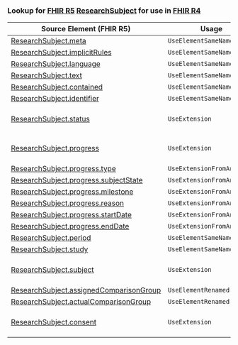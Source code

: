 ### Lookup for [FHIR R5](https://hl7.org/fhir/R5/) [ResearchSubject](https://hl7.org/fhir/R5/ResearchSubject.html) for use in [FHIR R4](https://hl7.org/fhir/R4/)

| Source Element (FHIR R5) | Usage | Target |
| -------------- | ----- | ------ |
| [ResearchSubject.meta](https://hl7.org/fhir/R5/ResearchSubject.html#resource) | `UseElementSameName` | [ResearchSubject.meta](https://hl7.org/fhir/R4/ResearchSubject.html#resource) |
| [ResearchSubject.implicitRules](https://hl7.org/fhir/R5/ResearchSubject.html#resource) | `UseElementSameName` | [ResearchSubject.implicitRules](https://hl7.org/fhir/R4/ResearchSubject.html#resource) |
| [ResearchSubject.language](https://hl7.org/fhir/R5/ResearchSubject.html#resource) | `UseElementSameName` | [ResearchSubject.language](https://hl7.org/fhir/R4/ResearchSubject.html#resource) |
| [ResearchSubject.text](https://hl7.org/fhir/R5/ResearchSubject.html#resource) | `UseElementSameName` | [ResearchSubject.text](https://hl7.org/fhir/R4/ResearchSubject.html#resource) |
| [ResearchSubject.contained](https://hl7.org/fhir/R5/ResearchSubject.html#resource) | `UseElementSameName` | [ResearchSubject.contained](https://hl7.org/fhir/R4/ResearchSubject.html#resource) |
| [ResearchSubject.identifier](https://hl7.org/fhir/R5/ResearchSubject.html#resource) | `UseElementSameName` | [ResearchSubject.identifier](https://hl7.org/fhir/R4/ResearchSubject.html#resource) |
| [ResearchSubject.status](https://hl7.org/fhir/R5/ResearchSubject.html#resource) | `UseExtension` | [http://hl7.org/fhir/5.0/StructureDefinition/extension-ResearchSubject.status](StructureDefinition-ext-R5-ResearchSubject.status.html) |
| [ResearchSubject.progress](https://hl7.org/fhir/R5/ResearchSubject.html#resource) | `UseExtension` | [http://hl7.org/fhir/5.0/StructureDefinition/extension-ResearchSubject.progress](StructureDefinition-ext-R5-ResearchSubject.progress.html) |
| [ResearchSubject.progress.type](https://hl7.org/fhir/R5/ResearchSubject.html#resource) | `UseExtensionFromAncestor` | - |
| [ResearchSubject.progress.subjectState](https://hl7.org/fhir/R5/ResearchSubject.html#resource) | `UseExtensionFromAncestor` | - |
| [ResearchSubject.progress.milestone](https://hl7.org/fhir/R5/ResearchSubject.html#resource) | `UseExtensionFromAncestor` | - |
| [ResearchSubject.progress.reason](https://hl7.org/fhir/R5/ResearchSubject.html#resource) | `UseExtensionFromAncestor` | - |
| [ResearchSubject.progress.startDate](https://hl7.org/fhir/R5/ResearchSubject.html#resource) | `UseExtensionFromAncestor` | - |
| [ResearchSubject.progress.endDate](https://hl7.org/fhir/R5/ResearchSubject.html#resource) | `UseExtensionFromAncestor` | - |
| [ResearchSubject.period](https://hl7.org/fhir/R5/ResearchSubject.html#resource) | `UseElementSameName` | [ResearchSubject.period](https://hl7.org/fhir/R4/ResearchSubject.html#resource) |
| [ResearchSubject.study](https://hl7.org/fhir/R5/ResearchSubject.html#resource) | `UseElementSameName` | [ResearchSubject.study](https://hl7.org/fhir/R4/ResearchSubject.html#resource) |
| [ResearchSubject.subject](https://hl7.org/fhir/R5/ResearchSubject.html#resource) | `UseExtension` | [http://hl7.org/fhir/5.0/StructureDefinition/extension-ResearchSubject.subject](StructureDefinition-ext-R5-ResearchSubject.subject.html) |
| [ResearchSubject.assignedComparisonGroup](https://hl7.org/fhir/R5/ResearchSubject.html#resource) | `UseElementRenamed` | [ResearchSubject.assignedArm](https://hl7.org/fhir/R4/ResearchSubject.html#resource) |
| [ResearchSubject.actualComparisonGroup](https://hl7.org/fhir/R5/ResearchSubject.html#resource) | `UseElementRenamed` | [ResearchSubject.actualArm](https://hl7.org/fhir/R4/ResearchSubject.html#resource) |
| [ResearchSubject.consent](https://hl7.org/fhir/R5/ResearchSubject.html#resource) | `UseExtension` | [http://hl7.org/fhir/5.0/StructureDefinition/extension-ResearchSubject.consent](StructureDefinition-ext-R5-ResearchSubject.consent.html) |
